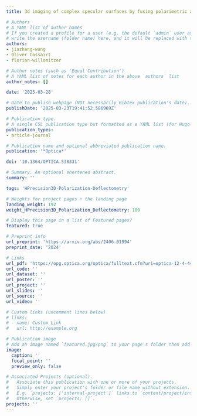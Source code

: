 ```yaml
---
title: 3d imaging of complex specular surfaces by fusing polarimetric and deflectometric information

# Authors
# A YAML list of author names
# If you created a profile for a user (e.g. the default `admin` user at `content/authors/admin/`), 
# write the username (folder name) here, and it will be replaced with their full name and linked to their profile.
authors:
- jiazhang-wang
- Oliver Cossairt
- florian-willomitzer

# Author notes (such as 'Equal Contribution')
# A YAML list of notes for each author in the above `authors` list
author_notes: []

date: '2025-03-28'

# Date to publish webpage (NOT necessarily Bibtex publication's date).
publishDate: '2025-03-23T19:41:52.586969Z'

# Publication type.
# A single CSL publication type but formatted as a YAML list (for Hugo requirements).
publication_types:
- article-journal

# Publication name and optional abbreviated publication name.
publication: '*Optica*'

doi: '10.1364/OPTICA.538331'

# Summary. An optional shortened abstract.
summary: ''

tags: 'HPrecision3D-Polarization-Deflectometry'

# Weights for project pages + the landing page
landing_weight: 192
weight_HPrecision3D_Polarization_Deflectometry: 100

# Display this page in a list of Featured pages?
featured: true

# Preprint info
url_preprint: 'https://arxiv.org/abs/2406.01994'
preprint_date: '2024'

# Links
url_pdf: 'https://opg.optica.org/optica/fulltext.cfm?uri=optica-12-4-446&id=569660'
url_code: ''
url_dataset: ''
url_poster: ''
url_project: ''
url_slides: ''
url_source: ''
url_video: ''

# Custom links (uncomment lines below)
# links:
# - name: Custom Link
#   url: http://example.org

# Publication image
# Add an image named `featured.jpg/png` to your page's folder then add a caption below.
image:
  caption: ''
  focal_point: ''
  preview_only: false

# Associated Projects (optional).
#   Associate this publication with one or more of your projects.
#   Simply enter your project's folder or file name without extension.
#   E.g. `projects: ['internal-project']` links to `content/project/internal-project/index.md`.
#   Otherwise, set `projects: []`.
projects: ''
---
```

